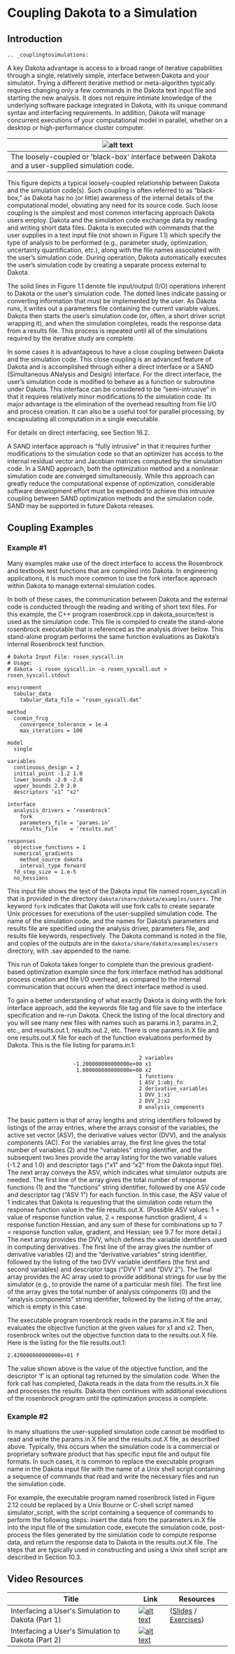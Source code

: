 Coupling Dakota to a Simulation
============

## Introduction

```{eval-rst}
.. _couplingtosimulations:
```

A key Dakota advantage is access to a broad range of iterative capabilities through a single, relatively simple, interface
between Dakota and your simulator. Trying a different iterative method or meta-algorithm typically requires changing only
a few commands in the Dakota text input file and starting the new analysis. It does not require intimate knowledge of the
underlying software package integrated in Dakota, with its unique command syntax and interfacing requirements. In addition,
Dakota will manage concurrent executions of your computational model in parallel, whether on a desktop or high-performance
cluster computer.

| ![alt text](../img/CouplingSimulations1.png "Fig 1.1") |
| --- |
| The loosely-coupled or 'black-box' interface between Dakota and a user-supplied simulation code. |

This figure depicts a typical loosely-coupled relationship between Dakota and the simulation code(s). Such coupling is often
referred to as “black-box,” as Dakota has no (or little) awareness of the internal details of the computational model, obviating
any need for its source code. Such loose coupling is the simplest and most common interfacing approach Dakota users employ.
Dakota and the simulation code exchange data by reading and writing short data files. Dakota is executed with commands
that the user supplies in a text input file (not shown in Figure 1.1) which specify the type of analysis to be performed (e.g.,
parameter study, optimization, uncertainty quantification, etc.), along with the file names associated with the user’s simulation
code. During operation, Dakota automatically executes the user’s simulation code by creating a separate process external to
Dakota.

The solid lines in Figure 1.1 denote file input/output (I/O) operations inherent to Dakota or the user’s simulation code. The
dotted lines indicate passing or converting information that must be implemented by the user. As Dakota runs, it writes out a
parameters file containing the current variable values. Dakota then starts the user’s simulation code (or, often, a short driver
script wrapping it), and when the simulation completes, reads the response data from a results file. This process is repeated
until all of the simulations required by the iterative study are complete.

In some cases it is advantageous to have a close coupling between Dakota and the simulation code. This close coupling is an
advanced feature of Dakota and is accomplished through either a direct interface or a SAND (Simultaneous ANalysis and Design)
interface. For the direct interface, the user’s simulation code is modified to behave as a function or subroutine under Dakota.
This interface can be considered to be “semi-intrusive” in that it requires relatively minor modifications to the simulation code.
Its major advantage is the elimination of the overhead resulting from file I/O and process creation. It can also be a useful
tool for parallel processing, by encapsulating all computation in a single executable.

For details on direct interfacing, see Section 16.2.

A SAND interface approach is “fully intrusive” in that it requires further modifications to the simulation code so
that an optimizer has access to the internal residual vector and Jacobian matrices computed by the simulation code. In a SAND
approach, both the optimization method and a nonlinear simulation code are converged simultaneously. While this approach
can greatly reduce the computational expense of optimization, considerable software development effort must be expended to
achieve this intrusive coupling between SAND optimization methods and the simulation code. SAND may be supported in
future Dakota releases.

## Coupling Examples

### Example #1

Many examples make use of the direct interface to access the Rosenbrock and textbook test functions that
are compiled into Dakota. In engineering applications, it is much more common to use the fork interface approach within
Dakota to manage external simulation codes.

In both of these cases, the communication between Dakota and the external code is conducted through the reading and
writing of short text files. For this example, the C++ program rosenbrock.cpp in dakota_source/test is used as the
simulation code. This file is compiled to create the stand-alone rosenbrock executable that is referenced as the
analysis driver below. This stand-alone program performs the same function evaluations as Dakota’s internal Rosenbrock test function.

```
# Dakota Input File: rosen_syscall.in
# Usage:
# dakota -i rosen_syscall.in -o rosen_syscall.out > rosen_syscall.stdout

environment
  tabular_data
    tabular_data_file = ’rosen_syscall.dat’
	
method
  conmin_frcg
    convergence_tolerance = 1e-4
    max_iterations = 100
	
model
  single
  
variables
  continuous_design = 2
  initial_point -1.2 1.0
  lower_bounds -2.0 -2.0
  upper_bounds 2.0 2.0
  descriptors ’x1’ "x2"
  
interface
  analysis_drivers = ’rosenbrock’
    fork
    parameters_file = ’params.in’
    results_file    = ’results.out’

responses
  objective_functions = 1
  numerical_gradients
    method_source dakota
    interval_type forward
  fd_step_size = 1.e-5
  no_hessians
```

This input file shows the text of the Dakota input file named rosen_syscall.in that is provided in the directory `dakota/share/dakota/examples/users.`
The keyword `fork` indicates that Dakota will use fork calls to create separate Unix processes for
executions of the user-supplied simulation code. The name of the simulation code, and the names for Dakota’s parameters and
results file are specified using the analysis driver, parameters file, and results file keywords, respectively.
The Dakota command is noted in the file, and copies of the outputs are in the `dakota/share/dakota/examples/users` directory, with .sav appended to the name.

This run of Dakota takes longer to complete than the previous gradient-based optimization example since the fork interface
method has additional process creation and file I/O overhead, as compared to the internal communication that occurs when the
direct interface method is used.

To gain a better understanding of what exactly Dakota is doing with the fork interface approach, add the keywords file tag
and file save to the interface specification and re-run Dakota. Check the listing of the local directory and you will see
many new files with names such as params.in.1, params.in.2, etc., and results.out.1, results.out.2, etc.
There is one params.in.X file and one results.out.X file for each of the function evaluations performed by Dakota.
This is the file listing for params.in.1:

```
                                          2 variables
                     -1.200000000000000e+00 x1
                      1.000000000000000e+00 x2
                                          1 functions
                                          1 ASV_1:obj_fn
                                          2 derivative_variables
                                          1 DVV_1:x1
                                          2 DVV_2:x2
                                          0 analysis_components
```

The basic pattern is that of array lengths and string identifiers followed by listings of the array entries, where the arrays consist
of the variables, the active set vector (ASV), the derivative values vector (DVV), and the analysis components (AC). For the
variables array, the first line gives the total number of variables (2) and the “variables” string identifier, and the subsequent
two lines provide the array listing for the two variable values (-1.2 and 1.0) and descriptor tags (“x1” and “x2” from the
Dakota input file). The next array conveys the ASV, which indicates what simulator outputs are needed. The first line of
the array gives the total number of response functions (1) and the “functions” string identifier, followed by one ASV code
and descriptor tag (“ASV 1”) for each function. In this case, the ASV value of 1 indicates that Dakota is requesting that the
simulation code return the response function value in the file results.out.X. (Possible ASV values: 1 = value of response
function value, 2 = response function gradient, 4 = response function Hessian, and any sum of these for combinations up to 7
= response function value, gradient, and Hessian; see 9.7 for more detail.) The next array provides the DVV, which defines
the variable identifiers used in computing derivatives. The first line of the array gives the number of derivative variables (2)
and the “derivative variables” string identifier, followed by the listing of the two DVV variable identifiers (the first and second
variables) and descriptor tags (“DVV 1” and “DVV 2”). The final array provides the AC array used to provide additional
strings for use by the simulator (e.g., to provide the name of a particular mesh file). The first line of the array gives the total
number of analysis components (0) and the “analysis components” string identifier, followed by the listing of the array, which
is empty in this case.

The executable program rosenbrock reads in the params.in.X file and evaluates the objective function at the given values
for x1 and x2. Then, rosenbrock writes out the objective function data to the results.out.X file. Here is the listing for
the file results.out.1:

```
2.420000000000000e+01 f
```

The value shown above is the value of the objective function, and the descriptor ‘f’ is an optional tag returned by the simulation
code. When the fork call has completed, Dakota reads in the data from the results.in.X file and processes the results.
Dakota then continues with additional executions of the rosenbrock program until the optimization process is complete.

### Example #2

In many situations the user-supplied simulation code cannot be modified to read and write the params.in.X file and the
results.out.X file, as described above. Typically, this occurs when the simulation code is a commercial or proprietary
software product that has specific input file and output file formats. In such cases, it is common to replace the executable
program name in the Dakota input file with the name of a Unix shell script containing a sequence of commands that read and
write the necessary files and run the simulation code.

For example, the executable program named rosenbrock listed in
Figure 2.12 could be replaced by a Unix Bourne or C-shell script named simulator_script, with the script containing a
sequence of commands to perform the following steps: insert the data from the parameters.in.X file into the input file of
the simulation code, execute the simulation code, post-process the files generated by the simulation code to compute response
data, and return the response data to Dakota in the results.out.X file. The steps that are typically used in constructing
and using a Unix shell script are described in Section 10.3.

## Video Resources

| Title | Link | Resources|
| --- | --- | --- |
| Interfacing a User's Simulation to Dakota (Part 1) | [![alt text](img/InterfacingTrainingPart1.png "Watch Interfacing a User's Simulation to Dakota (Part 1)")](http://digitalops.sandia.gov/Mediasite/Play/82fa69553ac64d9b997a59316100d23a1d) | ([Slides](https://dakota.sandia.gov/sites/default/files/training/DakotaTraining_Interfacing.pdf) / [Exercises](https://dakota.sandia.gov/sites/default/files/training/interfacing-151215.zip)) |
| Interfacing a User's Simulation to Dakota (Part 2) | [![alt text](img/InterfacingTrainingPart2.png "Watch Interfacing a User's Simulation to Dakota (Part 2)")](http://digitalops.sandia.gov/Mediasite/Play/5c5f47304b934159a40347f3ba74ad851d) | |